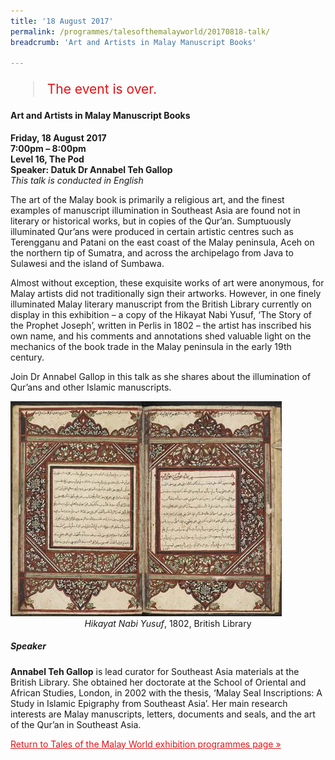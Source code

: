 ```yaml
---
title: '18 August 2017'
permalink: /programmes/talesofthemalayworld/20170818-talk/
breadcrumb: 'Art and Artists in Malay Manuscript Books'

---
```



<blockquote style="color: #E21216; font-size: 150%;">The event is over.</blockquote>

#### Art and Artists in Malay Manuscript Books

__Friday, 18 August 2017__<br>
__7:00pm – 8:00pm__<br>
__Level 16, The Pod__<br>
__Speaker: Datuk Dr Annabel Teh Gallop__<br>
_This talk is conducted in English_

The art of the Malay book is primarily a religious art, and the finest examples of manuscript illumination in Southeast Asia are found not in literary or historical works, but in copies of the Qur’an. Sumptuously illuminated Qur’ans were produced in certain artistic centres such as Terengganu and Patani on the east coast of the Malay peninsula, Aceh on the northern tip of Sumatra, and across the archipelago from Java to Sulawesi and the island of Sumbawa.

Almost without exception, these exquisite works of art were anonymous, for Malay artists did not traditionally sign their artworks. However, in one finely illuminated Malay literary manuscript from the British Library currently on display in this exhibition – a copy of the Hikayat Nabi Yusuf, ‘The Story of the Prophet Joseph’, written in Perlis in 1802 – the artist has inscribed his own name, and his comments and annotations shed valuable light on the mechanics of the book trade in the Malay peninsula in the early 19th century.

Join Dr Annabel Gallop in this talk as she shares about the illumination of Qur’ans and other Islamic manuscripts.

<img src="/images/event-images/tmw/tmw-old-001.jpg" alt="A picture of the Hikayat Nabi Yusuf, an illuminated manuscript." height="344" width="434">
<center><em>Hikayat Nabi Yusuf</em>, 1802, British Library</center>

##### Speaker
__Annabel Teh Gallop__ is lead curator for Southeast Asia materials at the British Library. She obtained her doctorate at the School of Oriental and African Studies, London, in 2002 with the thesis, ‘Malay Seal Inscriptions: A Study in Islamic Epigraphy from Southeast Asia’. Her main research interests are Malay manuscripts, letters, documents and seals, and the art of the Qur’an in Southeast Asia.

<a href="/exhibitions/past-exhibitions/talesofthemalayworld/programmes/" style="color:#E21216;">Return to Tales of the Malay World exhibition programmes page &#187;</a>
